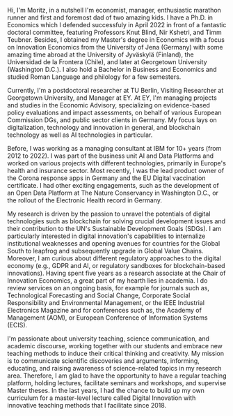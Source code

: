 Hi, I'm Moritz, in a nutshell I'm economist, manager, enthusiastic marathon runner and first and foremost dad of two amazing kids. I have a Ph.D. in Economics which I defended successfuly in April 2022 in front of a fantastic doctoral committee, featuring Professors Knut Blind, Nir Kshetri, and Timm Teubner. Besides, I obtained my Master's degree in Economics with a focus on Innovation Economics from the University of Jena (Germany) with some amazing time abroad at the University of Jyväskylä (Finland), the Universidad de la Frontera (Chile), and later at Georgetown University (Washington D.C.). I also hold a Bachelor in Business and Economics and studied Roman Language and philology for a few semesters. 

Currently, I'm a postdoctoral researcher at TU Berlin, Visiting Researcher at Georgetown University, and Manager at EY.
At EY, I'm managing projects and studies in the Economic Advisory, specializing on evidence-based policy evaluations and impact assessments,  on behalf of various European Commission DGs, and public sector clients in Germany. My focus lays on digitalization, technology and innovation in general, and blockchain technology as well as AI technologies in particular. 

Before, I was working as a managing consultant at IBM for 10+ years (from 2012 to 2022). I was part of the business unit AI and Data Platforms and worked on various projects with different technologies, primarily in Europe's health and insurance sector. Most recently, I was the lead product owner of the Corona response apps in Germany and the EU Digital vaccination certificate. I had other exciting engagements, such as the development of an Open Data Platform at The Nature Conservancy in Washington D.C., or the rollout of the Electronic Health record in Germany.

My research is driven by the passion to unravel the potentials of digital technologies such as blockchain for solving crucial development issues and their contribution to the UN's Sustainable Development Goals (SDGs). I am particularly interested in digital innovation's capabilities to internalize institutional weaknesses and opening avenues for countries for the Global South to leapfrog and subsequently upgrade in Global Value Chains. Moreover, I am curious about different regulatory approaches to the digital economy (e.g., GDPR and AI, or regulatory sandboxes for blockchain-based innovations).  Having spent five years as a research associate at the Chair of Innovation Economics, a great part of my hearth lies in academia. I do review services on an ongoing basis, for example for journals such as, Technological Forecasting and Social Change, Corporate Social Responsibility and Environmental Management, or the IEEE Industrial Electronics Magazine and for conferences such as, the Academy of Management (AOM), or European Conference of Information Systems (ECIS).

I'm passionate about university teaching, science communication, and academic discourse, working together with our students and embrace new teaching methods to induce their critical thinking and creativity. My mission is to communicate scientific discoveries and arguments, informing, educating, and raising awareness of science-related topics in my research area. Therefore, I am glad to have the opportunity to have a regular teaching platform, holding lectures, facilitate seminars and workshops, and supervise Master theses. In the last years, I had the chance to build up my own curriculum for a master-level lecture called Digital Innovation with innovative teaching methods that I facilitate since 2018.
